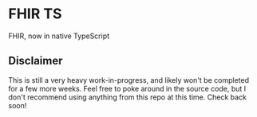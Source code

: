 # FHIR TS

FHIR, now in native TypeScript

## Disclaimer

This is still a very heavy work-in-progress, and likely won't be completed for a few more weeks. Feel free to poke
around in the source code, but I don't recommend using anything from this repo at this time. Check back soon!
